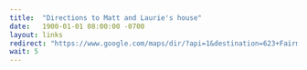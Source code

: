 ```yaml
---
title:  "Directions to Matt and Laurie's house"
date:   1900-01-01 08:00:00 -0700
layout: links
redirect: "https://www.google.com/maps/dir/?api=1&destination=623+Fairmount+Ave%2C+Oakland%2C+California"
wait: 5
---
```



